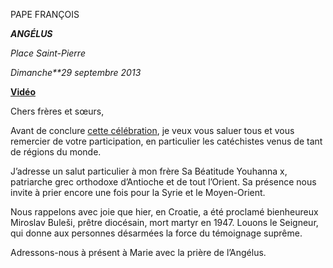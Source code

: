 PAPE FRANÇOIS

***ANGÉLUS***

*Place Saint-Pierre*

*Dimanche**29 septembre 2013*

**[Vidéo](http://player.rv.va/vaticanplayer.asp?language=it&tic=VA_OEOUBKTL)**

Chers frères et sœurs,

Avant de conclure [cette célébration](/content/francesco/fr/homilies/2013/documents/papa-francesco_20130929_giornata-catechisti.html), je veux vous saluer tous et vous remercier de votre participation, en particulier les catéchistes venus de tant de régions du monde.

J’adresse un salut particulier à mon frère Sa Béatitude Youhanna  x, patriarche grec orthodoxe d’Antioche et de tout l’Orient. Sa présence nous invite à prier encore une fois pour la Syrie et le Moyen-Orient.

Nous rappelons avec joie que hier, en Croatie, a été proclamé bienheureux Miroslav Buleši, prêtre diocésain, mort martyr en 1947. Louons le Seigneur, qui donne aux personnes désarmées la force du témoignage suprême.

Adressons-nous à présent à Marie avec la prière de l’Angélus.